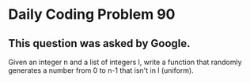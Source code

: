 # Daily Coding Problem 90

## This question was asked by Google.

Given an integer n and a list of integers l, write a function that randomly generates a number from 0 to n-1 that isn't in l (uniform).